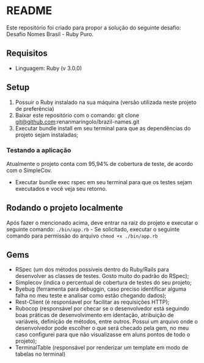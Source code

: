 # README

Este repositório foi criado para propor a solução do seguinte desafio: Desafio Nomes Brasil - Ruby Puro.

## <a name="tech_info"></a>Requisitos
* Linguagem: Ruby (v 3.0.0)

## Setup
1) Possuir o Ruby instalado na sua máquina (versão utilizada neste projeto de preferência)
2) Baixar este repositório com o comando: git clone git@github.com:renanmaringolo/brazil-names.git
3) Executar bundle install em seu terminal para que as dependências do projeto sejam instaladas;

### Testando a aplicação
Atualmente o projeto conta com 95,94% de cobertura de teste, de acordo com o SimpleCov.
* Executar bundle exec rspec em seu terminal para que os testes sejam executados e você veja seu retorno.

## Rodando o projeto localmente
Após fazer o mencionado acima, deve entrar na raiz do projeto e executar o seguinte comando: `./bin/app.rb` - Se solicitado, executar o seguinte comando para permissão do arquivo `chmod +x ./bin/app.rb `

## Gems
* RSpec (um dos métodos possíveis dentro do Ruby/Rails para desenvolver as classes de testes. Gosto muito do padrão do RSpec);
* Simplecov (indica o percentual de cobertura de testes do seu projeto;
* Byebug (ferramenta para debuggin, caso preciso identificar alguma falha no meu teste e analisar como estão chegando dados);
* Rest-Client (é responśavel por facilitar as requisições HTTP);
* Rubocop (responsável por checar se o desenvolvedor está seguindo boas práticas de desenvolvimento em identação, atribuição de variáveis, definição de métodos, entre outros. Possui um arquivo onde o desenvolvedor pode escolher o que será checado pela gem, no meu caso configurei para que não visualizasse em aluns pontos de todo o projeto);
* TerminalTable (responsável por renderizar um template em modo de tabelas no terminal)
